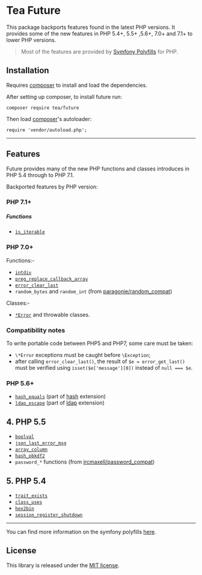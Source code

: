 # Tea Future

This package backports features found in the latest PHP versions.
It provides some of the new features in PHP 5.4+, 5.5+ ,5.6+, 7.0+ and 7.1+ to lower PHP versions.

> Most of the features are provided by [Symfony Polyfills][] for PHP.

## Installation

Requires [composer][] to install and load the dependencies.

After setting up composer, to install future run:

    composer require tea/future

Then load [composer][]'s autoloader:

    require 'vendor/autoload.php';

-----------------------------------------

## Features

Future provides many of the new PHP functions and classes introduces in PHP 5.4 through to PHP 7.1.

Backported features by PHP version:

### PHP 7.1+

##### Functions

- [`is_iterable`](http://php.net/is_iterable)


### PHP 7.0+

Functions:-

- [`intdiv`](http://php.net/intdiv)
- [`preg_replace_callback_array`](http://php.net/preg_replace_callback_array)
- [`error_clear_last`](http://php.net/error_clear_last)
- `random_bytes` and `random_int` (from [paragonie/random_compat](https://github.com/paragonie/random_compat))

Classes:-

- [`*Error`](http://php.net/Error) and throwable classes.

### Compatibility notes

To write portable code between PHP5 and PHP7, some care must be taken:
- `\*Error` exceptions must be caught before `\Exception`;
- after calling `error_clear_last()`, the result of `$e = error_get_last()` must be
  verified using `isset($e['message'][0])` instead of `null === $e`.


### PHP 5.6+

- [`hash_equals`](http://php.net/hash_equals)  (part of [hash](http://php.net/hash) extension)
- [`ldap_escape`](http://php.net/ldap_escape) (part of [ldap](http://php.net/ldap) extension)


## 4. PHP 5.5

- [`boolval`](http://php.net/boolval)
- [`json_last_error_msg`](http://php.net/json_last_error_msg)
- [`array_column`](http://php.net/array_column)
- [`hash_pbkdf2`](http://php.net/hash_pbkdf2)
- `password_*` functions (from [ircmaxell/password_compat](https://github.com/ircmaxell/password_compat))


## 5. PHP 5.4

- [`trait_exists`](http://php.net/trait_exists)
- [`class_uses`](http://php.net/class_uses)
- [`hex2bin`](http://php.net/hex2bin)
- [`session_register_shutdown`](http://php.net/session_register_shutdown)

-----------------

You can find more information on the symfony polyfills [here][symfony polyfills].


## License

This library is released under the [MIT license](LICENSE).



[composer]: https://getcomposer.org/ "Dependency Manager for PHP"
[symfony polyfills]: https://github.com/symfony/polyfill